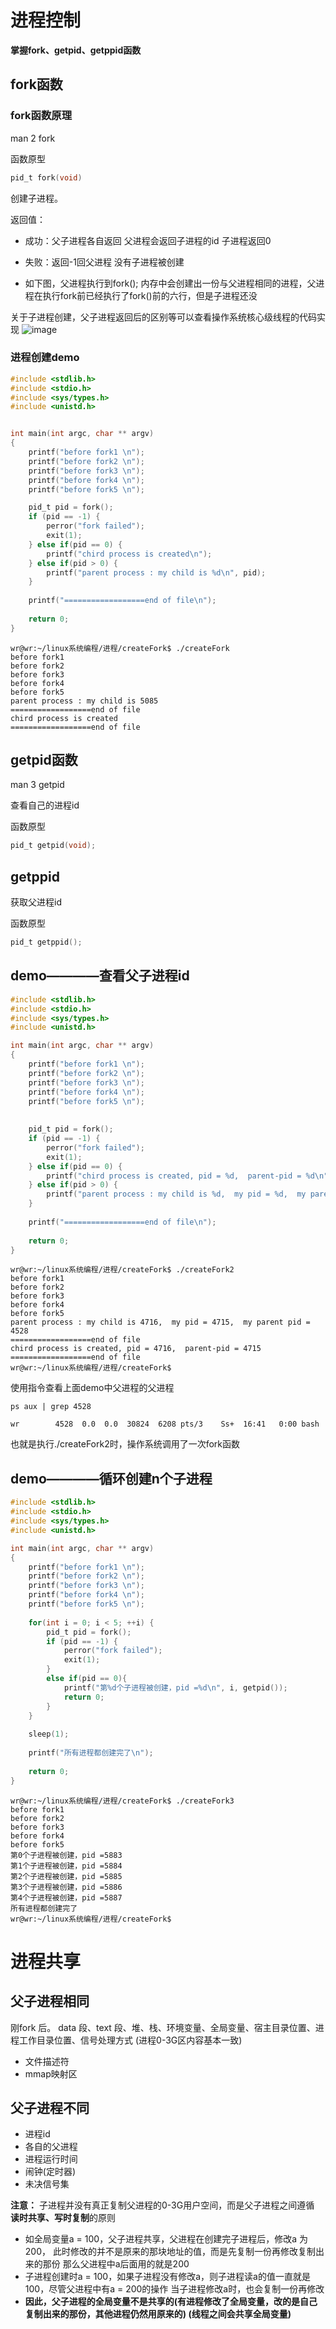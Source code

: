 


# 进程控制  

**掌握fork、getpid、getppid函数**  


## fork函数  

### fork函数原理  

man 2 fork  

函数原型

```c
pid_t fork(void)  
```  
创建子进程。  

返回值：  
* 成功：父子进程各自返回   父进程会返回子进程的id  子进程返回0     
* 失败：返回-1回父进程  没有子进程被创建

* 如下图，父进程执行到fork();  内存中会创建出一份与父进程相同的进程，父进程在执行fork前已经执行了fork()前的六行，但是子进程还没  

关于子进程创建，父子进程返回后的区别等可以查看操作系统核心级线程的代码实现
![image](https://user-images.githubusercontent.com/58176267/160556374-5b1d00ad-465d-4a62-95bc-b37653ed53af.png)

### 进程创建demo  

```c
#include <stdlib.h>
#include <stdio.h>
#include <sys/types.h>
#include <unistd.h>


int main(int argc, char ** argv)
{
	printf("before fork1 \n");
	printf("before fork2 \n");
	printf("before fork3 \n");
	printf("before fork4 \n");
	printf("before fork5 \n");

	pid_t pid = fork();
	if (pid == -1) {
		perror("fork failed");
		exit(1);
	} else if(pid == 0) {
		printf("chird process is created\n");	
	} else if(pid > 0) {
		printf("parent process : my child is %d\n", pid);
	}
	
	printf("==================end of file\n");
	
	return 0;
}
```


```shell
wr@wr:~/linux系统编程/进程/createFork$ ./createFork
before fork1 
before fork2 
before fork3 
before fork4 
before fork5 
parent process : my child is 5085
==================end of file
chird process is created
==================end of file
```


## getpid函数  

man 3 getpid  

查看自己的进程id  

函数原型  
```c
pid_t getpid(void);
```




## getppid  

获取父进程id

函数原型  

```c
pid_t getppid();
```


## demo————查看父子进程id

```c
#include <stdlib.h>
#include <stdio.h>
#include <sys/types.h>
#include <unistd.h>

int main(int argc, char ** argv)
{
	printf("before fork1 \n");
	printf("before fork2 \n");
	printf("before fork3 \n");
	printf("before fork4 \n");
	printf("before fork5 \n");
	
	
	pid_t pid = fork();
	if (pid == -1) {
		perror("fork failed");
		exit(1);
	} else if(pid == 0) {
		printf("chird process is created, pid = %d,  parent-pid = %d\n", getpid(), getppid());	
	} else if(pid > 0) {
		printf("parent process : my child is %d,  my pid = %d,  my parent pid = %d\n", pid, getpid(), getppid());
	}
	
	printf("==================end of file\n");
	
	return 0;
}
```

```shell
wr@wr:~/linux系统编程/进程/createFork$ ./createFork2
before fork1 
before fork2 
before fork3 
before fork4 
before fork5 
parent process : my child is 4716,  my pid = 4715,  my parent pid = 4528
==================end of file
chird process is created, pid = 4716,  parent-pid = 4715
==================end of file
wr@wr:~/linux系统编程/进程/createFork$ 

```

使用指令查看上面demo中父进程的父进程
```shell
ps aux | grep 4528
```
```shell
wr        4528  0.0  0.0  30824  6208 pts/3    Ss+  16:41   0:00 bash
```

也就是执行./createFork2时，操作系统调用了一次fork函数
  
  
  
## demo————循环创建n个子进程  



```c
#include <stdlib.h>
#include <stdio.h>
#include <sys/types.h>
#include <unistd.h>

int main(int argc, char ** argv)
{
	printf("before fork1 \n");
	printf("before fork2 \n");
	printf("before fork3 \n");
	printf("before fork4 \n");
	printf("before fork5 \n");
	
	for(int i = 0; i < 5; ++i) {
		pid_t pid = fork();
		if (pid == -1) {
			perror("fork failed");
			exit(1);		
		}
		else if(pid == 0){
			printf("第%d个子进程被创建，pid =%d\n", i, getpid());
			return 0;
		}
	}
	
	sleep(1);
	
	printf("所有进程都创建完了\n");
	
	return 0;
}
```

```shell
wr@wr:~/linux系统编程/进程/createFork$ ./createFork3
before fork1 
before fork2 
before fork3 
before fork4 
before fork5 
第0个子进程被创建，pid =5883
第1个子进程被创建，pid =5884
第2个子进程被创建，pid =5885
第3个子进程被创建，pid =5886
第4个子进程被创建，pid =5887
所有进程都创建完了
wr@wr:~/linux系统编程/进程/createFork$ 
```

# 进程共享  

## 父子进程相同  

刚fork 后。 data 段、text 段、堆、栈、环境变量、全局变量、宿主目录位置、进程工作目录位置、信号处理方式 (进程0-3G区内容基本一致)

* 文件描述符
* mmap映射区  

## 父子进程不同  

* 进程id  
* 各自的父进程
* 进程运行时间
* 闹钟(定时器)
* 未决信号集

**注意：** 子进程并没有真正复制父进程的0-3G用户空间，而是父子进程之间遵循  **读时共享、写时复制**的原则  
* 如全局变量a = 100，父子进程共享，父进程在创建完子进程后，修改a 为 200， 此时修改的并不是原来的那块地址的值，而是先复制一份再修改复制出来的那份   那么父进程中a后面用的就是200
* 子进程创建时a = 100，如果子进程没有修改a，则子进程读a的值一直就是100，尽管父进程中有a = 200的操作  当子进程修改a时，也会复制一份再修改
* **因此，父子进程的全局变量不是共享的(有进程修改了全局变量，改的是自己复制出来的那份，其他进程仍然用原来的)  (线程之间会共享全局变量)**  

 






  
  

